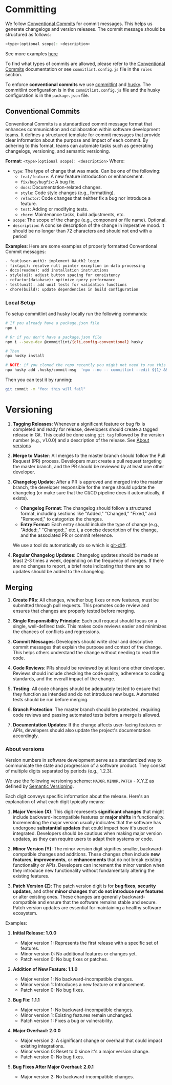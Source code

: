 # Committing

We follow [Conventional Commits](https://www.conventionalcommits.org/en/v1.0.0/) for commit messages. This helps us generate changelogs and version releases. The commit message should be structured as follows:

```bash
<type>(optional scope): <description>
```

See more examples [here](#conventional-commits)

To find what types of commits are allowed, please refer to the [Conventional Commits](https://www.conventionalcommits.org/en/v1.0.0/) documentation or see `commitlint.config.js` file in the `rules` section.

To enforce **conventional commits** we use [commitlint](https://commitlint.js.org/#/) and [husky](https://typicode.github.io/husky/#/). The commitlint configuration is in the `commitlint.config.js` file and the husky configuration is in the `package.json` file.

## Conventional Commits

Conventional Commits is a standardized commit message format that enhances communication and collaboration within software development teams. It defines a structured template for commit messages that provide clear information about the purpose and impact of each commit. By adhering to this format, teams can automate tasks such as generating changelogs, versioning, and semantic versioning.

**Format**: `<type>(optional scope): <description>`
Where:

- `type`: The type of change that was made. Can be one of the following:
  - `feat/feature`: A new feature introduction or enhancement.
  - `fix/bug/bugfix`: A bug fix.
  - `docs`: Documentation-related changes.
  - `style`: Code style changes (e.g., formatting).
  - `refactor`: Code changes that neither fix a bug nor introduce a feature.
  - `test`: Adding or modifying tests.
  - `chore`: Maintenance tasks, build adjustments, etc.
- `scope`: The scope of the change (e.g., component or file name). Optional.
- `description`: A concise description of the change in imperative mood. It should be no longer than 72 characters and should not end with a period

**Examples**:
Here are some examples of properly formatted Conventional Commit messages:

```txt
- feat(user-auth): implement OAuth2 login
- fix(api): resolve null pointer exception in data processing
- docs(readme): add installation instructions
- style(ui): adjust button spacing for consistency
- refactor(database): optimize query performance
- test(unit): add unit tests for validation functions
- chore(build): update dependencies in build configuration
```

### Local Setup

To setup commitlint and husky locally run the following commands:

```bash
# If you already have a package.json file
npm i

# Or if you don't have a package.json file
npm i --save-dev @commitlint/{cli,config-conventional} husky

# Then
npx husky install

# NOTE: if you cloned the repo recently you might not need to run this command (check if the .husky folder exists):
npx husky add .husky/commit-msg  'npx --no -- commitlint --edit ${1} && pre-commit run'


```

Then you can test it by running:

```bash
git commit -m "foo: this will fail"
```

# Versioning

1. **Tagging Releases**: Whenever a significant feature or bug fix is completed and ready for release, developers should create a tagged release in Git. This could be done using `git tag` followed by the version number (e.g., v1.0.0) and a description of the release. See [About versions](#about-versions)

2. **Merge to Master**: All merges to the master branch should follow the Pull Request (PR) process. Developers must create a pull request targeting the master branch, and the PR should be reviewed by at least one other developer.

3. **Changelog Update**: After a PR is approved and merged into the master branch, the developer responsible for the merge should update the changelog (or make sure that the CI/CD pipeline does it automatically, if exists).

   - **Changelog Format**: The changelog should follow a structured format, including sections like "Added," "Changed," "Fixed," and "Removed," to categorize the changes.
   - **Entry Format**: Each entry should include the type of change (e.g., "Added:," "Changed:," etc.), a concise description of the change, and the associated PR or commit reference.

   We use a tool do automatically do so which is [git-cliff](https://git-cliff.org/).

4. **Regular Changelog Updates**: Changelog updates should be made at least 2-3 times a week, depending on the frequency of merges. If there are no changes to report, a brief note indicating that there are no updates should be added to the changelog.

## Merging

1. **Create PRs**: All changes, whether bug fixes or new features, must be submitted through pull requests. This promotes code review and ensures that changes are properly tested before merging.

2. **Single Responsibility Principle**: Each pull request should focus on a single, well-defined task. This makes code reviews easier and minimizes the chances of conflicts and regressions.

3. **Commit Messages**: Developers should write clear and descriptive commit messages that explain the purpose and context of the change. This helps others understand the change without needing to read the code.

4. **Code Reviews**: PRs should be reviewed by at least one other developer. Reviews should include checking the code quality, adherence to coding standards, and the overall impact of the change.

5. **Testing**: All code changes should be adequately tested to ensure that they function as intended and do not introduce new bugs. Automated tests should be run before merging.

6. **Branch Protection**: The master branch should be protected, requiring code reviews and passing automated tests before a merge is allowed.

7. **Documentation Updates**: If the change affects user-facing features or APIs, developers should also update the project's documentation accordingly.

### About versions

Version numbers in software development serve as a standardized way to communicate the state and progression of a software product. They consist of multiple digits separated by periods (e.g., 1.2.3).

We use the following versioning scheme: `MAJOR.MINOR.PATCH` - X.Y.Z as defined by [Semantic Versioning](https://semver.org/).

Each digit conveys specific information about the release. Here's an explanation of what each digit typically means:

1. **Major Version (X)**: This digit represents **significant changes** that might include backward-incompatible features or **major shifts** in functionality. Incrementing the major version usually indicates that the software has undergone **substantial updates** that could impact how it's used or integrated. Developers should be cautious when making major version updates, as they can require users to adapt their systems or code.

2. **Minor Version (Y)**: The minor version digit signifies smaller, backward-compatible changes and additions. These changes often include **new features**, **improvements**, or **enhancements** that do not break existing functionality or APIs. Developers can increment the minor version when they introduce new functionality without fundamentally altering the existing features.

3. **Patch Version (Z)**: The patch version digit is for **bug fixes**, **security updates**, and other **minor changes** that **do not introduce new features** or alter existing ones. These changes are generally backward-compatible and ensure that the software remains stable and secure. Patch version updates are essential for maintaining a healthy software ecosystem.

Examples:

1.  **Initial Release: 1.0.0**

    - Major version 1: Represents the first release with a specific set of features.
    - Minor version 0: No additional features or changes yet.
    - Patch version 0: No bug fixes or patches.

2.  **Addition of New Feature: 1.1.0**

    - Major version 1: No backward-incompatible changes.
    - Minor version 1: Introduces a new feature or enhancement.
    - Patch version 0: No bug fixes.

3.  **Bug Fix: 1.1.1**

    - Major version 1: No backward-incompatible changes.
    - Minor version 1: Existing features remain unchanged.
    - Patch version 1: Fixes a bug or vulnerability.

4.  **Major Overhaul: 2.0.0**

    - Major version 2: A significant change or overhaul that could impact existing integrations.
    - Minor version 0: Reset to 0 since it's a major version change.
    - Patch version 0: No bug fixes.

5.  **Bug Fixes After Major Overhaul: 2.0.1**
    - Major version 2: No backward-incompatible changes.
